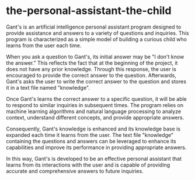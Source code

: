 # the-personal-assistant-the-child
Gant's is an artificial intelligence personal assistant program designed to provide assistance and answers to a variety of questions and inquiries. This program is characterized as a simple model of building a curious child who learns from the user each time.

When you ask a question to Gant's, its initial answer may be "I don't know the answer." This reflects the fact that at the beginning of the project, it does not have any prior knowledge. Through this response, the user is encouraged to provide the correct answer to the question. Afterwards, Gant's asks the user to write the correct answer to the question and stores it in a text file named "knowledge".

Once Gant's learns the correct answer to a specific question, it will be able to respond to similar inquiries in subsequent times. The program relies on machine learning algorithms and natural language processing to analyze context, understand different concepts, and provide appropriate answers.

Consequently, Gant's knowledge is enhanced and its knowledge base is expanded each time it learns from the user. The text file "knowledge" containing the questions and answers can be leveraged to enhance its capabilities and improve its performance in providing appropriate answers.

In this way, Gant's is developed to be an effective personal assistant that learns from its interactions with the user and is capable of providing accurate and comprehensive answers to future inquiries.
